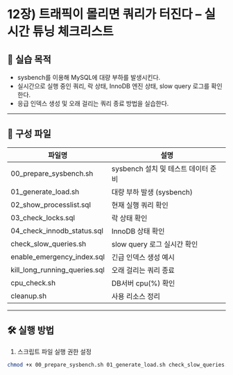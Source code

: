 # 12장) 트래픽이 몰리면 쿼리가 터진다 – 실시간 튜닝 체크리스트

## 📌 실습 목적
- sysbench를 이용해 MySQL에 대량 부하를 발생시킨다.
- 실시간으로 실행 중인 쿼리, 락 상태, InnoDB 엔진 상태, slow query 로그를 확인한다.
- 응급 인덱스 생성 및 오래 걸리는 쿼리 종료 방법을 실습한다.


---


## 📂 구성 파일

| 파일명 | 설명 |
|--------|------|
| 00_prepare_sysbench.sh | sysbench 설치 및 테스트 데이터 준비 |
| 01_generate_load.sh | 대량 부하 발생 (sysbench) |
| 02_show_processlist.sql | 현재 실행 쿼리 확인 |
| 03_check_locks.sql | 락 상태 확인 |
| 04_check_innodb_status.sql | InnoDB 상태 확인 |
| check_slow_queries.sh | slow query 로그 실시간 확인 |
| enable_emergency_index.sql | 긴급 인덱스 생성 예시 |
| kill_long_running_queries.sql | 오래 걸리는 쿼리 종료 |
| cpu_check.sh | DB서버 cpu(%) 확인 |
| cleanup.sh | 사용 리소스 정리 |



---


## 🛠️ 실행 방법

1. 스크립트 파일 실행 권한 설정

```bash
chmod +x 00_prepare_sysbench.sh 01_generate_load.sh check_slow_queries.sh run_all.sh



